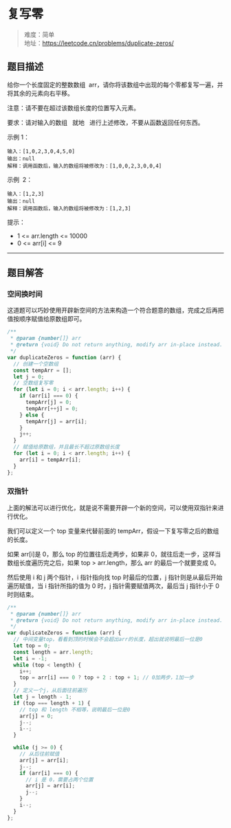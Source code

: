 # 复写零

> 难度：简单  
> 地址：https://leetcode.cn/problems/duplicate-zeros/

## 题目描述

给你一个长度固定的整数数组  arr，请你将该数组中出现的每个零都复写一遍，并将其余的元素向右平移。

注意：请不要在超过该数组长度的位置写入元素。

要求：请对输入的数组   就地   进行上述修改，不要从函数返回任何东西。

示例 1：

```
输入：[1,0,2,3,0,4,5,0]
输出：null
解释：调用函数后，输入的数组将被修改为：[1,0,0,2,3,0,0,4]
```

示例  2：

```
输入：[1,2,3]
输出：null
解释：调用函数后，输入的数组将被修改为：[1,2,3]
```

提示：

- 1 <= arr.length <= 10000
- 0 <= arr[i] <= 9

---

## 题目解答

### 空间换时间

这道题可以巧妙使用开辟新空间的方法来构造一个符合题意的数组，完成之后再把值按顺序赋值给原数组即可。

```javascript
/**
 * @param {number[]} arr
 * @return {void} Do not return anything, modify arr in-place instead.
 */
var duplicateZeros = function (arr) {
  // 创建一个空数组
  const tempArr = [];
  let j = 0;
  // 空数组复写零
  for (let i = 0; i < arr.length; i++) {
    if (arr[i] === 0) {
      tempArr[j] = 0;
      tempArr[++j] = 0;
    } else {
      tempArr[j] = arr[i];
    }
    j++;
  }
  // 赋值给原数组，并且最长不超过原数组长度
  for (let i = 0; i < arr.length; i++) {
    arr[i] = tempArr[i];
  }
};
```

### 双指针

上面的解法可以进行优化，就是说不需要开辟一个新的空间，可以使用双指针来进行优化。

我们可以定义一个 top 变量来代替前面的 tempArr，假设一下复写零之后的数组的长度。

如果 arr[i]是 0，那么 top 的位置往后走两步，如果非 0，就往后走一步，这样当数组长度遍历完之后，如果 top > arr.length，那么 arr 的最后一个就要变成 0。

然后使用 i 和 j 两个指针，i 指针指向找 top 时最后的位置，j 指针则是从最后开始遍历赋值，当 i 指针所指的值为 0 时，j 指针需要赋值两次，最后当 j 指针小于 0 时则结束。

```javascript
/**
 * @param {number[]} arr
 * @return {void} Do not return anything, modify arr in-place instead.
 */
var duplicateZeros = function (arr) {
  // 中间变量top，看看到顶的时候会不会超出arr的长度，超出就说明最后一位是0
  let top = 0;
  const length = arr.length;
  let i = -1;
  while (top < length) {
    i++;
    top = arr[i] === 0 ? top + 2 : top + 1; // 0加两步，1加一步
  }
  // 定义一个j，从后面往前遍历
  let j = length - 1;
  if (top === length + 1) {
    // top 和 length 不相等，说明最后一位是0
    arr[j] = 0;
    j--;
    i--;
  }

  while (j >= 0) {
    // 从后往前赋值
    arr[j] = arr[i];
    j--;
    if (arr[i] === 0) {
      // i 是 0，需要占两个位置
      arr[j] = arr[i];
      j--;
    }
    i--;
  }
};
```
